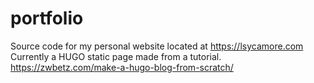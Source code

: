 # portfolio
Source code for my personal website located at https://lsycamore.com  
Currently a HUGO static page made from a tutorial. https://zwbetz.com/make-a-hugo-blog-from-scratch/
